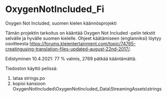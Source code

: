 # OxygenNotIncluded_Fi
Oxygen Not Included, suomen kielen käännösprojekti

Tämän projektin tarkoitus on kääntää Oxygen Not Included -pelin tekstit selvälle ja hyvälle suomen kielelle. Ohjeet käätämiseen (englanniksi) löytyy osoitteesta https://forums.kleientertainment.com/topic/74765-creatingusing-translation-files-updated-august-22nd-2017/.

Edistyminen 10.4.2021: 77 % valmis, 2769 pätkää kääntämättä.

Tiedoston käyttö pelissä:
1. lataa strings.po
2. kopioi kansioon OxygenNotIncluded\OxygenNotIncluded_Data\StreamingAssets\strings
